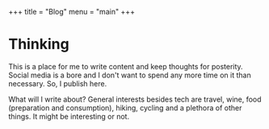 +++
title = "Blog"
menu = "main"
+++

# Thinking

This is a place for me to write content and keep thoughts for posterity. Social media is a bore and I don't want to spend any more time on it than necessary. So, I publish here. 

What will I write about? General interests besides tech are travel, wine, food (preparation and consumption), hiking, cycling and a plethora of other things. It might be interesting or not. 